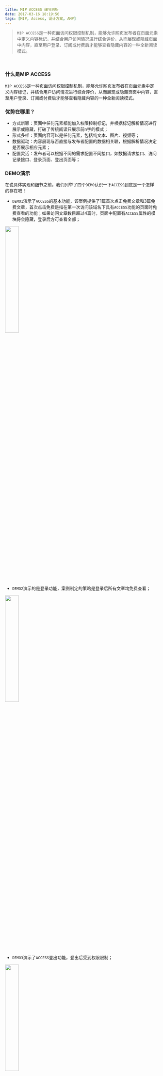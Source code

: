 ```yaml
---
title: MIP ACCESS 细节剖析
date: 2017-03-16 18:19:56
tags: [MIP, Access, 设计方案, AMP]
---
```


> `MIP ACCESS`是一种页面访问权限控制机制，能够允许网页发布者在页面元素中定义内容标记，并结合用户访问情况进行综合评价，从而展现或隐藏页面中内容，直至用户登录、订阅或付费后才能够查看隐藏内容的一种全新阅读模式。

<br>

### 什么是MIP ACCESS
`MIP ACCESS`是一种页面访问权限控制机制，能够允许网页发布者在页面元素中定义内容标记，并结合用户访问情况进行综合评价，从而展现或隐藏页面中内容，直至用户登录、订阅或付费后才能够查看隐藏内容的一种全新阅读模式。

### 优势在哪里？
- 方式新颖：页面中任何元素都能加入权限控制标记，并根据标记解析情况进行展示或隐藏，打破了传统阅读只展示前n字的模式；
- 形式多样：页面内容可以是任何元素，包括纯文本、图片、视频等；
- 数据驱动：内容展现与否直接与发布者配置的数据相关联，根据解析情况决定是否展示相应元素；
- 配置灵活：发布者可以根据不同的需求配置不同接口，如数据请求接口、访问记录接口、登录页面、登出页面等；

### DEMO演示
在说具体实现和细节之前，我们列举了四个`DEMO`认识一下`ACCESS`到底是一个怎样的存在吧！

- `DEMO1`演示了`ACCESS`的基本功能，该案例提供了1篇首次点击免费文章和3篇免费文章，首次点击免费是指在第一次访问该域名下具有`ACCESS`功能的页面时免费查看的功能；如果访问文章数目超过4篇时，页面中配置有`ACCESS`属性的模块将会隐藏，登录后方可查看全部；
<p><img src="/img/articles/mip-access/mip-access.gif" width="30%"></p>

- `DEMO2`演示的是登录功能，案例制定的策略是登录后所有文章均免费查看；
<p><img src="/img/articles/mip-access/mip-access-login.gif" width="30%"></p>

- `DEMO3`演示了`ACCESS`登出功能，登出后受到权限限制；
<p><img src="/img/articles/mip-access/mip-access-logout.gif" width="30%"></p>

- `DEMO4`演示了重置数据的功能，重置会删除后端数据，由各自策略而定，在重置成功后所有页面的浏览记录均被删除；
<p><img src="/img/articles/mip-access/mip-access-reset.gif" width="30%"></p>

### 名词解释
在讲具体细节之前，大家先熟悉熟悉这些专有名词吧！
- `Access Runtime`: MIP Javascript运行环境；
- `Access Content Markup`: 模块中以属性形式定义的，规定访问权限的标示；
- `Authorization endpoint`: 授权接口，返回`markup`解析数据；
- `Pingback endpoint`: 计量接口，存储访问数据；

### 使用方式
- 开发者实现接口：所有接口的请求都依据`cors`方案，包括`Authorization`接口(返回解析`DOM`元素展示与否的数据)、`Pingback`接口，登陆相关接口相关逻辑；
- 引入`mip`脚本；

    ```
    <script type="text/javascript" src="https://mipcache.bdstatic.com/static/v1/mip.js"></script>
    ```

- 定义`script`配置标签，并配置以下信息：

    ```
    <script id="mip-access" type="application/json">
    {
      "authorization": "https://publisher.com/mip-access/api/mip-authorization.json?rid=READER_ID&url=CANONICAL_URL",
      "pingback": "https://publisher.com/mip-access/api/mip-pingback?rid=READER_ID",
      "login": "https://publisher.com/mip-access/login/?rid=READER_ID&url=CANONICAL_URL",
      "authorizationFallbackResponse": {
          "error": true,
          "access": false
        },
        "type": "client"
    }
    </script>
    ```

    - authorization：授权接口，返回mip-access表达式中需要进行计算的数据；<br>
    - pingback：计量接口，每次访问页面之后，通过该url发送请求到开发者服务器，由其对数据进行管理，如每访问一次计数减1；<br>
    - noPingback：是否允许计量；<br>
    - login：登陆相关接口，可以是一个map，如下:<br>

        ```
        "login": {
             "login": "https://publisher.com/login.html?rid={READER_ID}",
             "logout": "https://publisher.com/logout.html?rid={READER_ID}"
        }
        ```

    - authorizationFallbackResponse：如果Authorization接口请求失败，需要在这里配置相关接口参数作为backup；

        ```
        "authorizationFallbackResponse": {
            "error": true,
            "access": false
        }
        ```

    - authorizationTimeout：Authorization接口请求超时时间，默认为3s；

- 以`mip-access`属性来书写表达式

    ```
    <div mip-access=“access AND subscriber”>…</div>
    ```

### 实现细节

<img src="/img/articles/mip-access/mip-access.png"><br>
上图为纯前端方式实现`ACCESS`的时序图，下面就以这个引子来说一下`ACCESS`的工作流程吧！
- 首先用户在访问页面时，请求会发送到`CDN`（页面嵌套在`Super Frame`中）或者开发者（单个`MIP`页面）自己的服务器上，此时返回`html`文档给用户，这样做是为了让用户能够第一时间看到页面，缩短请求的白屏时间；
- 在`html`文档返回之后启动`MIP Runtime`服务，并将页面中以`mip-access-hide`属性标记的所有`DOM`元素隐藏起来，同时根据开发中提供的`Authorization`接口发起请求；
- `Authorization`接口如果请求成功，则通过其返回的数据解析`html`文档中的`markup`，解析结果为`true`则展示元素，否则隐藏；如果请求失败，`MIP Runtime`会寻找`html`文档中以`mip-access`为标示的`script`，获取其中定义好的`JSON`数据，并以`authorizationFallbackResponse`字段中的内容作为解析需要的数据；如果`authorizationFallbackResponse`未定义则解析失败；
- 页面加载完成后如果开发者配置了`noPingback: true`的选项，则不会发起`Pingback`（该请求主要为了让`server`记录访问数据）请求；否则发起请求并将数据传递给开发者`server`进行保存，待下次访问根据状态返回相应的数据；

### 适用范围
目前来说，纯前端的`ACCESS`实现方案适用与一些不涉及用户信息和收费业务相关的简单页面，通过该方式可以自由化的配置页面中元素的展现方式；出于安全考虑和后续的需要，我们也会根据需求量来以前端+`server`的处理方式过滤`html`文档；

### 写在最后
有任何问题可以到 [github issues](https://github.com/mipengine/mip-extensions/issues) 提问。